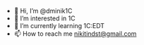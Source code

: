 - 👋 Hi, I’m @dminik1C
- 👀 I’m interested in 1C
- 🌱 I’m currently learning 1C:EDT
- 📫 How to reach me nikitindst@gmail.com

<!---
dminik1C/dminik1C is a ✨ special ✨ repository because its `README.md` (this file) appears on your GitHub profile.
You can click the Preview link to take a look at your changes.
--->
